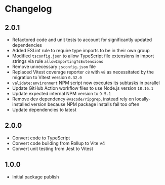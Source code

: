 # Changelog

## 2.0.1

- Refactored code and unit tests to account for significantly updated dependencies
- Added ESLint rule to require type imports to be in their own group
- Modified `tsconfig.json` to allow TypeScript file extensions in import strings via rule `allowImportingTsExtensions`
- Remove unnecessary `jsconfig.json` file
- Replaced Vitest coverage reporter `c8` with `v8` as necessitated by the migration to Vitest version `0.32.0`
- `validate:environment` NPM script now executes its subtasks in parallel
- Update GitHub Action workflow files to use Node.js version `18.16.1`
- Update expected internal NPM version to `9.5.1`
- Remove dev dependency `@vscode/ripgrep`, instead rely on locally-installed version because NPM package installs fail too often
- Update dependencies to latest

## 2.0.0

- Convert code to TypeScript
- Convert code building from Rollup to Vite v4
- Convert unit testing from Jest to Vitest

## 1.0.0

- Initial package publish
